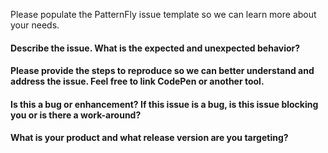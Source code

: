 Please populate the PatternFly issue template so we can learn more about your needs.


#### Describe the issue. What is the expected and unexpected behavior?

#### Please provide the steps to reproduce so we can better understand and address the issue. Feel free to link CodePen or another tool.

#### Is this a bug or enhancement? If this issue is a bug, is this issue blocking you or is there a work-around?

#### What is your product and what release version are you targeting?

